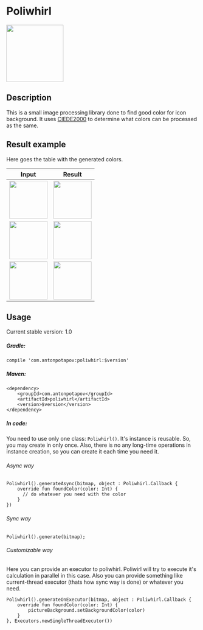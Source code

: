 # Poliwhirl

<img src="https://cdn.bulbagarden.net/upload/thumb/a/a9/061Poliwhirl.png/250px-061Poliwhirl.png" width="150" height="150">

## Description

This is a small image processing library done to find good color for icon background. It uses [CIEDE2000](https://en.wikipedia.org/wiki/Color_difference#CIEDE2000) to  determine what colors can be processed as the same.

## Result example

Here goes the table with the generated colors.

Input | Result
------------ | -------------
<img src="https://github.com/FlashLight13/poliwhirl/blob/master/images/google_maps_input.png" width="100" height="100"> | <img src="https://github.com/FlashLight13/poliwhirl/blob/master/images/google_maps_result.png" width="100" height="100">
<img src="https://github.com/FlashLight13/poliwhirl/blob/master/images/habr_input.png" width="100" height="100"> | <img src="https://github.com/FlashLight13/poliwhirl/blob/master/images/habr_result.png" width="100" height="100">
<img src="https://github.com/FlashLight13/poliwhirl/blob/master/images/instagram_input.png" width="100" height="100"> | <img src="https://github.com/FlashLight13/poliwhirl/blob/master/images/instagram_result.png" width="100" height="100">

## Usage
Current stable version: 1.0

##### Gradle: 

`compile 'com.antonpotapov:poliwhirl:$version'`

##### Maven:

```
<dependency>
    <groupId>com.antonpotapov</groupId>
    <artifactId>poliwhirl</artifactId>
    <version>$version</version>
</dependency>
```

##### In code: 
You need to use only one class: `Poliwhirl()`. It's instance is reusable. So, you may create in only once. Also, there is no any long-time operations in instance creation, so you can create it each time you need it.

###### Async way
```
Poliwhirl().generateAsync(bitmap, object : Poliwhirl.Callback {
    override fun foundColor(color: Int) {
      // do whatever you need with the color
    }
})
```
###### Sync way
`Poliwhirl().generate(bitmap);`

###### Customizable way
Here you can provide an executor to poliwhirl. Poliwirl will try to execute it's calculation in parallel in this case. Also you can provide something like current-thread executor (thats how sync way is done) or whatever you need.
```
Poliwhirl().generateOnExecutor(bitmap, object : Poliwhirl.Callback {
    override fun foundColor(color: Int) {
        pictureBackground.setBackgroundColor(color)
    }
}, Executors.newSingleThreadExecutor())
```
